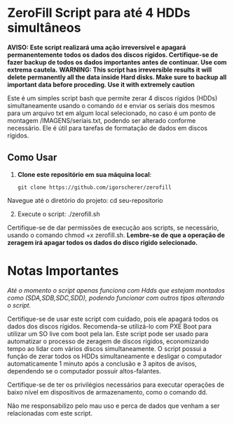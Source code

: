 # ZeroFill Script para até 4 HDDs simultâneos

**AVISO: Este script realizará uma ação irreversível e apagará permanentemente todos os dados dos discos rígidos. Certifique-se de fazer backup de todos os dados importantes antes de continuar. Use com extrema cautela.**
**WARNING: This script has irreversible results it will delete permanently all the data inside Hard disks. Make sure to backup all important data before proceding. Use it with extremely caution**

Este é um simples script bash que permite zerar 4 discos rígidos (HDDs) simultaneamente usando o comando `dd` e enviar os seriais dos mesmos para um arquivo txt em algum local selecionado, no caso é um ponto de montagem /IMAGENS/seriais.txt, podendo ser alterado conforme necessário. Ele é útil para tarefas de formatação de dados em discos rígidos.

## Como Usar

1. **Clone este repositório em sua máquina local**:

   ```shell
   git clone https://github.com/igorscherer/zerofill
   
Navegue até o diretório do projeto:
cd seu-repositorio

2. Execute o script:
./zerofill.sh

Certifique-se de dar permissões de execução aos scripts, se necessário, usando o comando chmod +x zerofill.sh.
**Lembre-se de que a operação de zeragem irá apagar todos os dados do disco rígido selecionado.**

# Notas Importantes
*Até o momento o script apenas funciona com Hdds que estejam montados como (SDA,SDB,SDC,SDD), podendo funcionar com outros tipos alterando o script.*

Certifique-se de usar este script com cuidado, pois ele apagará todos os dados dos discos rígidos.
Recomenda-se utilizá-lo com PXE Boot para utilizar um SO live com boot pela lan.
Este script pode ser usado para automatizar o processo de zeragem de discos rígidos, economizando tempo ao lidar com vários discos simultaneamente.
O script possui a função de zerar todos os HDDs simultaneamente e desligar o computador automaticamente 1 minuto após a conclusão e 3 apitos de avisos, dependendo se o computador possuir altos-falantes.

Certifique-se de ter os privilégios necessários para executar operações de baixo nível em dispositivos de armazenamento, como o comando dd.

Não me responsabilizo pelo mau uso e perca de dados que venham a ser relacionadas com este script.
